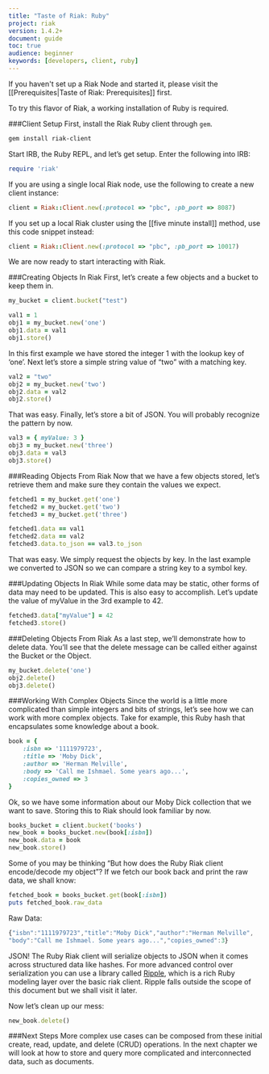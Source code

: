 ```yaml
---
title: "Taste of Riak: Ruby"
project: riak
version: 1.4.2+
document: guide
toc: true
audience: beginner
keywords: [developers, client, ruby]
---
```


If you haven't set up a Riak Node and started it, please visit the [[Prerequisites|Taste of Riak: Prerequisites]] first.

To try this flavor of Riak, a working installation of Ruby is required. 

###Client Setup
First, install the Riak Ruby client through `gem`.

```bash
gem install riak-client
```

Start IRB, the Ruby REPL, and let’s get setup.  Enter the following into IRB:

```ruby
require 'riak'
```

If you are using a single local Riak node, use the following to create a new client instance:

```ruby
client = Riak::Client.new(:protocol => "pbc", :pb_port => 8087)
```

If you set up a local Riak cluster using the [[five minute install]] method, use this code snippet instead:

```ruby
client = Riak::Client.new(:protocol => "pbc", :pb_port => 10017)
```

We are now ready to start interacting with Riak.

###Creating Objects In Riak
First, let’s create a few objects and a bucket to keep them in.

```ruby
my_bucket = client.bucket("test")

val1 = 1
obj1 = my_bucket.new('one')
obj1.data = val1
obj1.store()
```

In this first example we have stored the integer 1 with the lookup key of ‘one’.  Next let’s store a simple string value of “two” with a matching key.

```ruby
val2 = "two"
obj2 = my_bucket.new('two')
obj2.data = val2
obj2.store()
```

That was easy.  Finally, let’s store a bit of JSON.  You will probably recognize the pattern by now.

```ruby
val3 = { myValue: 3 }
obj3 = my_bucket.new('three')
obj3.data = val3
obj3.store()
```

###Reading Objects From Riak
Now that we have a few objects stored, let’s retrieve them and make sure they contain the values we expect.

```ruby
fetched1 = my_bucket.get('one')
fetched2 = my_bucket.get('two')
fetched3 = my_bucket.get('three')

fetched1.data == val1
fetched2.data == val2
fetched3.data.to_json == val3.to_json
```

That was easy.  We simply request the objects by key.  In the last example we converted to JSON so we can compare a string key to a symbol key.


###Updating Objects In Riak
While some data may be static, other forms of data may need to be updated.  This is also easy to accomplish.  Let’s update the value of myValue in the 3rd example to 42.

```ruby
fetched3.data["myValue"] = 42
fetched3.store()
```

###Deleting Objects From Riak
As a last step, we’ll demonstrate how to delete data.  You’ll see that the delete message can be called either against the Bucket or the Object.

```ruby
my_bucket.delete('one')
obj2.delete()
obj3.delete()
```

###Working With Complex Objects
Since the world is a little more complicated than simple integers and bits of strings, let’s see how we can work with more complex objects.  Take for example, this Ruby hash that encapsulates some knowledge about a book.

```ruby
book = {
	:isbn => '1111979723',
	:title => 'Moby Dick',
	:author => 'Herman Melville',
	:body => 'Call me Ishmael. Some years ago...',
	:copies_owned => 3
}
```

Ok, so we have some information about our Moby Dick collection that we want to save.  Storing this to Riak should look familiar by now.

```ruby
books_bucket = client.bucket('books')
new_book = books_bucket.new(book[:isbn])
new_book.data = book
new_book.store()
```

Some of you may be thinking “But how does the Ruby Riak client encode/decode my object”?  If we fetch our book back and print the raw data, we shall know:

```ruby
fetched_book = books_bucket.get(book[:isbn])
puts fetched_book.raw_data
```

Raw Data:

```javascript
{"isbn":"1111979723","title":"Moby Dick","author":"Herman Melville",
"body":"Call me Ishmael. Some years ago...","copies_owned":3}
```

JSON!  The Ruby Riak client will serialize objects to JSON when it comes across structured data like hashes.
For more advanced control over serialization you can use a library called [Ripple](https://github.com/basho/ripple), which is a rich Ruby modeling layer over the basic riak client.  Ripple falls outside the scope of this document but we shall visit it later.

Now let’s clean up our mess:

```ruby
new_book.delete()
```

###Next Steps
More complex use cases can be composed from these initial create, read, update, and delete (CRUD) operations. In the next chapter we will look at how to store and query more complicated and interconnected data, such as documents.  


